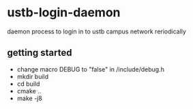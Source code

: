 # ustb-login-daemon

daemon process to login in to ustb campus network reriodically

## getting started

- change macro DEBUG to "false" in /include/debug.h
- mkdir build
- cd build
- cmake ..
- make -j8